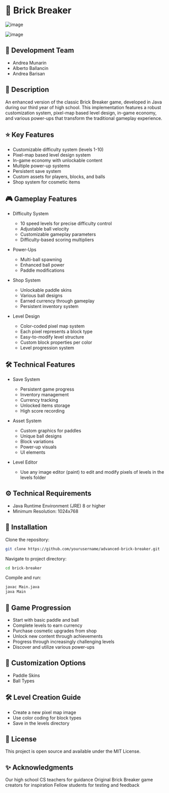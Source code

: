 # 🧱 Brick Breaker
![image](https://github.com/user-attachments/assets/9fbd487b-5a59-4172-885d-1f43750ab352)

![image](https://github.com/user-attachments/assets/f8948f0a-5342-4514-8f02-c0c28cf0a23d)

## 👥 Development Team
- Andrea Munarin
- Alberto Ballancin
- Andrea Barisan

## 📝 Description
An enhanced version of the classic Brick Breaker game, developed in Java during our third year of high school. This implementation features a robust customization system, pixel-map based level design, in-game economy, and various power-ups that transform the traditional gameplay experience.
## ⭐ Key Features

- Customizable difficulty system (levels 1-10)
- Pixel-map based level design system
- In-game economy with unlockable content
- Multiple power-up systems
- Persistent save system
- Custom assets for players, blocks, and balls
- Shop system for cosmetic items

## 🎮 Gameplay Features
- Difficulty System
    - 10 speed levels for precise difficulty control
    - Adjustable ball velocity
    - Customizable gameplay parameters
    - Difficulty-based scoring multipliers

- Power-Ups
    - Multi-ball spawning
    - Enhanced ball power
    - Paddle modifications

- Shop System
    - Unlockable paddle skins
    - Various ball designs
    - Earned currency through gameplay
    - Persistent inventory system

- Level Design
    - Color-coded pixel map system
    - Each pixel represents a block type
    - Easy-to-modify level structure
    - Custom block properties per color
    - Level progression system

## 🛠️ Technical Features
- Save System
    - Persistent game progress
    - Inventory management
    - Currency tracking
    - Unlocked items storage
    - High score recording

- Asset System
    - Custom graphics for paddles
    - Unique ball designs
    - Block variations
    - Power-up visuals
    - UI elements

- Level Editor
    - Use any image editor (paint) to edit and modify pixels of levels in the levels folder

## ⚙️ Technical Requirements
- Java Runtime Environment (JRE) 8 or higher
- Minimum Resolution: 1024x768

## 🚀 Installation

Clone the repository:
```bash
git clone https://github.com/yourusername/advanced-brick-breaker.git
```
Navigate to project directory:
```bash
cd brick-breaker
```
Compile and run:
```bash
javac Main.java 
java Main
```

## 🎯 Game Progression

- Start with basic paddle and ball
- Complete levels to earn currency
- Purchase cosmetic upgrades from shop
- Unlock new content through achievements
- Progress through increasingly challenging levels
- Discover and utilize various power-ups

## 🎨 Customization Options
- Paddle Skins
- Ball Types


## 🛠️ Level Creation Guide

- Create a new pixel map image
- Use color coding for block types
- Save in the levels directory

## 📜 License
This project is open source and available under the MIT License.
## ✨ Acknowledgments

Our high school CS teachers for guidance
Original Brick Breaker game creators for inspiration
Fellow students for testing and feedback
